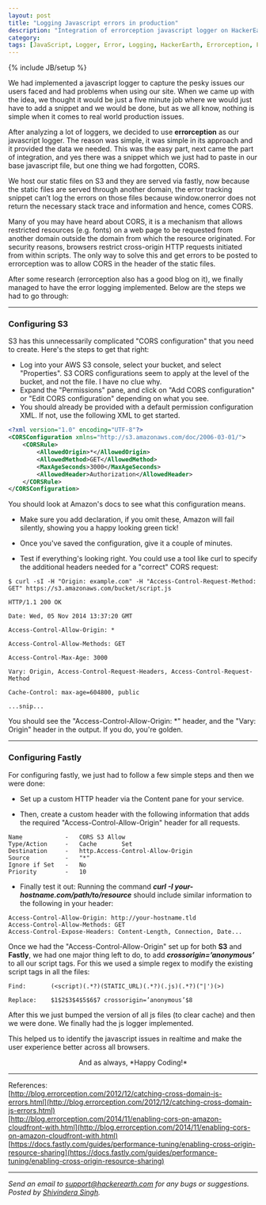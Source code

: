 ```yaml
---
layout: post
title: "Logging Javascript errors in production"
description: "Integration of errorception javascript logger on HackerEarth to catch issues in production."
category:
tags: [JavaScript, Logger, Error, Logging, HackerEarth, Errorception, Fastly]
---
```

{% include JB/setup %}

We had implemented a javascript logger to capture the pesky issues our users faced and had problems when using our site. When we came up with the idea, we thought it would be just a five minute job where we would just have to add a snippet and we would be done, but as we all know, nothing is simple when it comes to real world production issues.

After analyzing a lot of loggers, we decided to use **errorception** as our javascript logger. The reason was simple, it was simple in its approach and it provided the data we needed. This was the easy part, next came the part of integration, and yes there was a snippet which we just had to paste in our base javascript file, but one thing we had forgotten, CORS.

We host our static files on S3 and they are served via fastly, now because the static files are served through another domain, the error tracking snippet can’t log the errors on those files because window.onerror does not return the necessary stack trace and information and hence, comes CORS.

Many of you may have heard about CORS, it is a mechanism that allows restricted resources (e.g. fonts) on a web page to be requested from another domain outside the domain from which the resource originated. For security reasons, browsers restrict cross-origin HTTP requests initiated from within scripts. The only way to solve this and get errors to be posted to errorception was to allow CORS in the header of the static files.

After some research (errorception also has a good blog on it), we finally managed to have the error logging implemented. Below are the steps we had to go through:
* * *
### Configuring S3 ###
S3 has this unnecessarily complicated "CORS configuration" that you need to create. Here's the steps to get that right:

* Log into your AWS S3 console, select your bucket, and select "Properties". S3 CORS configurations seem to apply at the level of the bucket, and not the file. I have no clue why.
* Expand the "Permissions" pane, and click on "Add CORS configuration" or "Edit CORS configuration" depending on what you see.
* You should already be provided with a default permission configuration XML. If not, use the following XML to get started.

```XML
<?xml version="1.0" encoding="UTF-8"?>
<CORSConfiguration xmlns="http://s3.amazonaws.com/doc/2006-03-01/">
    <CORSRule>
        <AllowedOrigin>*</AllowedOrigin>
        <AllowedMethod>GET</AllowedMethod>
        <MaxAgeSeconds>3000</MaxAgeSeconds>
        <AllowedHeader>Authorization</AllowedHeader>
    </CORSRule>
</CORSConfiguration>
```

You should look at Amazon's docs to see what this configuration means.

* Make sure you add <?xml ?> declaration, if you omit these, Amazon will fail silently, showing you a happy looking green tick!

* Once you've saved the configuration, give it a couple of minutes.

* Test if everything's looking right. You could use a tool like curl to specify the additional headers needed for a "correct" CORS request:

```
$ curl -sI -H "Origin: example.com" -H "Access-Control-Request-Method: GET" https://s3.amazonaws.com/bucket/script.js

HTTP/1.1 200 OK

Date: Wed, 05 Nov 2014 13:37:20 GMT

Access-Control-Allow-Origin: *

Access-Control-Allow-Methods: GET

Access-Control-Max-Age: 3000

Vary: Origin, Access-Control-Request-Headers, Access-Control-Request-Method

Cache-Control: max-age=604800, public

...snip...
```
You should see the "Access-Control-Allow-Origin: *" header, and the "Vary: Origin" header in the output. If you do, you're golden.
* * *
### Configuring Fastly ###

For configuring fastly, we just had to follow a few simple steps and then we were done:

* Set up a custom HTTP header via the Content pane for your service.

* Then, create a custom header with the following information that adds the required "Access-Control-Allow-Origin" header for all requests.

```
Name            -   CORS S3 Allow
Type/Action     -   Cache       Set
Destination     -   http.Access-Control-Allow-Origin
Source          -   "*"
Ignore if Set   -   No
Priority        -   10
```

* Finally test it out:
Running the command **_curl -I your-hostname.com/path/to/resource_** should include similar information to the following in your header:

```
Access-Control-Allow-Origin: http://your-hostname.tld
Access-Control-Allow-Methods: GET
Access-Control-Expose-Headers: Content-Length, Connection, Date...
```
Once we had the "Access-Control-Allow-Origin" set up for both **S3** and **Fastly**, we had one major thing left to do, to add **_crossorigin=’anonymous’_** to all our script tags. For this we used a simple regex to modify the existing script tags in all the files:

```
Find:       (<script)(.*?)(STATIC_URL)(.*?)(.js)(.*?)("|')(>)

Replace:    $1$2$3$4$5$6$7 crossorigin=’anonymous’$8
```
After this we just bumped the version of all js files (to clear cache) and then we were done. We finally had the js logger implemented.

This helped us to identify the javascript issues in realtime and make the user experience better across all browsers.

<center>And as always, *Happy Coding!*</center>


* * *

References:  
[http://blog.errorception.com/2012/12/catching-cross-domain-js-errors.html](http://blog.errorception.com/2012/12/catching-cross-domain-js-errors.html)  
[http://blog.errorception.com/2014/11/enabling-cors-on-amazon-cloudfront-with.html](http://blog.errorception.com/2014/11/enabling-cors-on-amazon-cloudfront-with.html)  
[https://docs.fastly.com/guides/performance-tuning/enabling-cross-origin-resource-sharing](https://docs.fastly.com/guides/performance-tuning/enabling-cross-origin-resource-sharing)

* * *

*Send an email to support@hackerearth.com for any bugs or suggestions.*  
*Posted by [Shivindera Singh](https://www.hackerearth.com/@shivindera).*